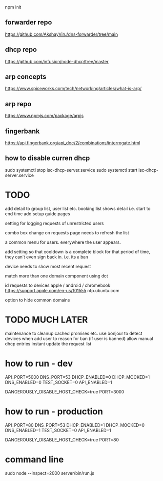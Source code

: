 npm init

## forwarder repo
https://github.com/AkshayViru/dns-forwarder/tree/main

## dhcp repo
https://github.com/infusion/node-dhcp/tree/master

## arp concepts 
https://www.spiceworks.com/tech/networking/articles/what-is-arp/

## arp repo
https://www.npmjs.com/package/arpjs

## fingerbank 
https://api.fingerbank.org/api_doc/2/combinations/interrogate.html

## how to disable curren dhcp
sudo systemctl stop isc-dhcp-server.service
sudo systemctl start isc-dhcp-server.service


# TODO 
add detail to group list, user list etc.
booking list shows detail i.e. start to end time
add setup guide pages

setting for logging requests of unrestricted users

combo box change on requests page needs to refresh the list

a common menu for users. everywhere the user appears.

add setting so that cooldown is a complete block for that period of time, 
they can't even sign back in. i.e. its a ban

device needs to show most recent request

match more than one domain component using dot

id requests to devices apple / android / chromebook 
https://support.apple.com/en-us/101555
ntp.ubuntu.com

option to hide common domains

# TODO MUCH LATER
maintenance to cleanup cached promises etc.
use bonjour to detect devices
when add user to reason for ban (if user is banned)
allow manual dhcp entries
instant update the request list

# how to run - dev
API_PORT=5000
DNS_PORT=53
DHCP_ENABLED=0
DHCP_MOCKED=1
DNS_ENABLED=0
TEST_SOCKET=0
API_ENABLED=1

DANGEROUSLY_DISABLE_HOST_CHECK=true
PORT=3000


# how to run - production
API_PORT=80
DNS_PORT=53
DHCP_ENABLED=1
DHCP_MOCKED=0
DNS_ENABLED=1
TEST_SOCKET=0
API_ENABLED=1

DANGEROUSLY_DISABLE_HOST_CHECK=true
PORT=80

# command line
sudo node --inspect=2000 server/bin/run.js

